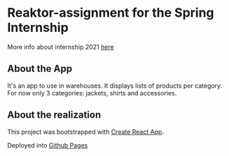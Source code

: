 # Reaktor-assignment for the Spring Internship

More info about internship 2021 [here](https://www.reaktor.com/careers/developer-spring-2021-4939207002/)

## About the App

It's an app to use in warehouses. It displays lists of products per category. For now only 3 categories: jackets, shirts and accessories.

## About the realization

This project was bootstrapped with [Create React App](https://github.com/facebook/create-react-app).

Deployed into [Github Pages](https://docs.github.com/en/free-pro-team@latest/github/working-with-github-pages/getting-started-with-github-pages)

